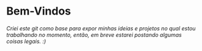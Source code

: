 # Bem-Vindos

###### Criei este git como base para expor minhas ideias e projetos no qual estou trabalhando no momento, então, em breve estarei postando algumas coisas legais. :)
